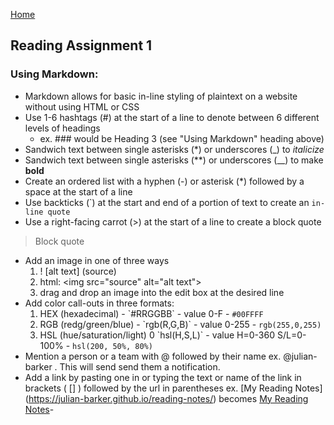 [Home](README.md)

## Reading Assignment 1

### Using Markdown:

- Markdown allows for basic in-line styling of plaintext on a website without using HTML or CSS
- Use 1-6 hashtags (\#) at the start of a line to denote between 6 different levels of headings
  - ex. \#\#\# would be Heading 3 (see "Using Markdown" heading above)
- Sandwich text between single asterisks (\*) or underscores (\_) to *italicize*
- Sandwich text between single asterisks (\*\*) or underscores (\_\_) to make **bold**
- Create an ordered list with a hyphen (\-) or asterisk (\*) followed by a space at the start of a line
- Use backticks (\`) at the start and end of a portion of text to create an `in-line quote`
- Use a right-facing carrot (\>) at the start of a line to create a block quote
> Block quote
- Add an image in one of three ways
  1. \! [alt text] (source)
  2. html: \<img src="source" alt="alt text"\>
  3. drag and drop an image into the edit box at the desired line
- Add color call-outs in three formats:
  1. HEX (hexadecimal) - \`#RRGGBB\` - value 0-F - `#00FFFF`
  2. RGB (redg/green/blue) - \`rgb(R,G,B)\` - value 0-255 - `rgb(255,0,255)`
  3. HSL (hue/saturation/light) 0 \`hsl(H,S,L)\` - value H=0-360 S/L=0-100% - `hsl(200, 50%, 80%)`
- Mention a person or a team with \@ followed by their name ex. @julian-barker . This will send send them a notification.
- Add a link by pasting one in or typing the text or name of the link in brackets ( \[\] ) followed by the url in parentheses ex. \[My Reading Notes\](https://julian-barker.github.io/reading-notes/) becomes [My Reading Notes](https://julian-barker.github.io/reading-notes/)- 
